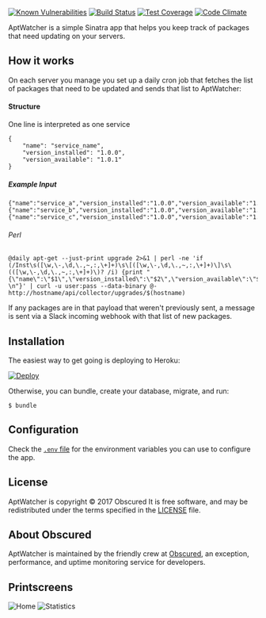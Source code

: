 <a href="https://snyk.io/test/github/gonace/obscured.aptwatcher"><img src="https://snyk.io/test/github/gonace/obscured.aptwatcher/badge.svg" alt="Known Vulnerabilities" data-canonical-src="https://snyk.io/test/github/gonace/obscured.aptwatcher" style="max-width:100%;"></a>
[![Build Status](https://travis-ci.org/howardjones/obscured.aptwatcher.svg?branch=master)](https://travis-ci.org/gonace/Obscured.AptWatcher)
[![Test Coverage](https://codeclimate.com/github/gonace/Obscured.AptWatcher/badges/coverage.svg)](https://codeclimate.com/github/gonace/Obscured.AptWatcher)
[![Code Climate](https://codeclimate.com/github/gonace/Obscured.AptWatcher/badges/gpa.svg)](https://codeclimate.com/github/gonace/Obscured.AptWatcher)

AptWatcher is a simple Sinatra app that helps you keep track of packages that need updating on your servers.

## How it works

On each server you manage you set up a daily cron job that fetches the
list of packages that need to be updated and sends that list to
AptWatcher:

#### Structure
One line is interpreted as one service
```
{
    "name": "service_name",
    "version_installed": "1.0.0",
    "version_available": "1.0.1"
}
```
##### Example Input
```
{"name":"service_a","version_installed":"1.0.0","version_available":"1.0.1"}
{"name":"service_b","version_installed":"1.0.0","version_available":"1.0.1"}
{"name":"service_c","version_installed":"1.0.0","version_available":"1.0.1"}
```

###### Perl
```
@daily apt-get --just-print upgrade 2>&1 | perl -ne 'if (/Inst\s([\w,\-,\d,\.,~,:,\+]+)\s\[([\w,\-,\d,\.,~,:,\+]+)\]\s\(([\w,\-,\d,\.,~,:,\+]+)\)? /i) {print "{\"name\":\"$1\",\"version_installed\":\"$2\",\"version_available\":\"$3\"} \n"}' | curl -u user:pass --data-binary @- http://hostname/api/collector/upgrades/$(hostname)
```

If any packages are in that payload that weren't previously sent, a
message is sent via a Slack incoming webhook with that list of new
packages.

## Installation

The easiest way to get going is deploying to Heroku:

[![Deploy](https://www.herokucdn.com/deploy/button.svg)](https://heroku.com/deploy)

Otherwise, you can bundle, create your database, migrate, and run:

```
$ bundle
```

## Configuration

Check the [`.env` file](/.env) for the environment variables you can use to
configure the app.

## License

AptWatcher is copyright © 2017 Obscured It is free software, and may be redistributed under the terms specified in the [LICENSE](/LICENSE) file.

## About Obscured

AptWatcher is maintained by the friendly crew at [Obscured](https://www.obscured.se/), an exception, performance, and uptime monitoring service for developers.

## Printscreens
![Home](http://i.imgur.com/wtBiaGr.jpg)
![Statistics](http://i.imgur.com/yLcp4mK.jpg)
